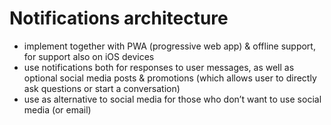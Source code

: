# Notifications architecture 

- implement together with PWA (progressive web app) & offline support, for support also on iOS devices
- use notifications both for responses to user messages, as well as optional social media posts & promotions (which allows user to directly ask questions or start a conversation)
- use as alternative to social media for those who don’t want to use social media (or email)